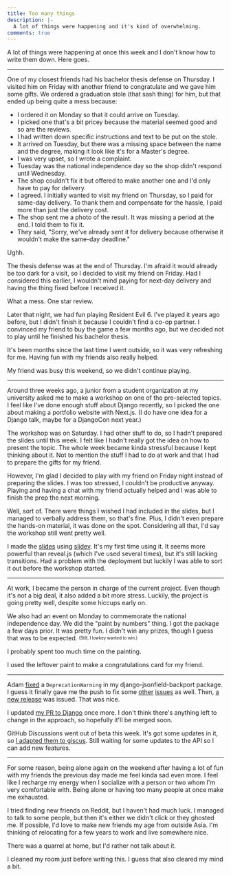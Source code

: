 ```yaml
---
title: Too many things
description: |-
  A lot of things were happening and it's kind of overwhelming.
comments: true
---
```


A lot of things were happening at once this week and I don't know how to write
them down. Here goes.

---

One of my closest friends had his bachelor thesis defense on Thursday. I
visited him on Friday with another friend to congratulate and we gave him some
gifts. We ordered a graduation stole (that sash thing) for him, but that ended
up being quite a mess because:

- I ordered it on Monday so that it could arrive on Tuesday.
- I picked one that's a bit pricey because the material seemed good and so are
  the reviews.
- I had written down specific instructions and text to be put on the stole.
- It arrived on Tuesday, but there was a missing space between the name and the
  degree, making it look like it's for a Master's degree.
- I was very upset, so I wrote a complaint.
- Tuesday was the national independence day so the shop didn't respond until
  Wednesday.
- The shop couldn't fix it but offered to make another one and I'd only have to
  pay for delivery.
- I agreed. I initially wanted to visit my friend on Thursday, so I paid for
  same-day delivery. To thank them and compensate for the hassle, I paid more
  than just the delivery cost.
- The shop sent me a photo of the result. It was missing a period at the end. I
  told them to fix it.
- They said, "Sorry, we've already sent it for delivery because otherwise it
  wouldn't make the same-day deadline."

Ughh.

The thesis defense was at the end of Thursday. I'm afraid it would already be
too dark for a visit, so I decided to visit my friend on Friday. Had I
considered this earlier, I wouldn't mind paying for next-day delivery and
having the thing fixed before I received it.

What a mess. One star review.

Later that night, we had fun playing Resident Evil 6. I've played it years ago
before, but I didn't finish it because I couldn't find a co-op partner. I
convinced my friend to buy the game a few months ago, but we decided not to
play until he finished his bachelor thesis.

It's been months since the last time I went outside, so it was very refreshing
for me. Having fun with my friends also really helped.

My friend was busy this weekend, so we didn't continue playing.

---

Around three weeks ago, a junior from a student organization at my university
asked me to make a workshop on one of the pre-selected topics. I feel like I've
done enough stuff about Django recently, so I picked the one about making a
portfolio website with Next.js. (I do have one idea for a Django talk, maybe
for a DjangoCon next year.)

The workshop was on Saturday. I had other stuff to do, so I hadn't prepared the
slides until this week. I felt like I hadn't really got the idea on how to
present the topic. The whole week became kinda stressful because I kept
thinking about it. Not to mention the stuff I had to do at work and that I had
to prepare the gifts for my friend.

However, I'm glad I decided to play with my friend on Friday night instead of
preparing the slides. I was too stressed, I couldn't be productive anyway.
Playing and having a chat with my friend actually helped and I was able to
finish the prep the next morning.

Well, sort of. There were things I wished I had included in the slides, but I
managed to verbally address them, so that's fine. Plus, I didn't even prepare
the hands-on material, it was done on the spot. Considering all that, I'd say
the workshop still went pretty well.

I made the [slides][nextjs-portfolio] using [slidev][slidev]. It's my first
time using it. It seems more powerful than reveal.js (which I've used several
times), but it's still lacking transitions. Had a problem with the deployment
but luckily I was able to sort it out before the workshop started.

---

At work, I became the person in charge of the current project. Even though it's
not a big deal, it also added a bit more stress. Luckily, the project is going
pretty well, despite some hiccups early on.

We also had an event on Monday to commemorate the national independence day.
We did the "paint by numbers" thing. I got the package a few days prior. It was
pretty fun. I didn't win any prizes, though I guess that was to be expected.
<sup><sub>(Still, I lowkey wanted to win.)</sub></sup>

I probably spent too much time on the painting.

I used the leftover paint to make a congratulations card for my friend.

---

Adam [fixed][deprecation-pr] a `DeprecationWarning` in my
django-jsonfield-backport package. I guess it finally gave me the push to fix
some [other][psycopg-pr] [issues][formfield-pr] as well. Then, [a new
release][backport-104] was issued. That was nice.

I updated [my PR to Django][django-pr] once more. I don't think there's
anything left to change in the approach, so hopefully it'll be merged soon.

GitHub Discussions went out of beta this week. It's got some updates in it, so
[I adapted them to giscus][giscus-update]. Still waiting for some updates to
the API so I can add new features.

---

For some reason, being alone again on the weekend after having a lot of fun
with my friends the previous day made me feel kinda sad even more. I feel like
I recharge my energy when I socialize with a person or two whom I'm very
comfortable with. Being alone or having too many people at once make me
exhausted.

I tried finding new friends on Reddit, but I haven't had much luck. I managed
to talk to some people, but then it's either we didn't click or they ghosted
me. If possible, I'd love to make new friends my age from outside Asia. I'm
thinking of relocating for a few years to work and live somewhere nice.

There was a quarrel at home, but I'd rather not talk about it.

I cleaned my room just before writing this. I guess that also cleared my mind a
bit.

[nextjs-portfolio]: https://slides.laymonage.com/nextjs-portfolio/
[slidev]: https://sli.dev
[deprecation-pr]: https://github.com/laymonage/django-jsonfield-backport/pull/34
[psycopg-pr]: https://github.com/laymonage/django-jsonfield-backport/pull/36
[formfield-pr]: https://github.com/laymonage/django-jsonfield-backport/pull/37
[backport-104]: https://github.com/laymonage/django-jsonfield-backport/releases/tag/v1.0.4
[django-pr]: https://github.com/django/django/pull/13827
[giscus-update]: https://twitter.com/laymonage/status/1429337983996424193
